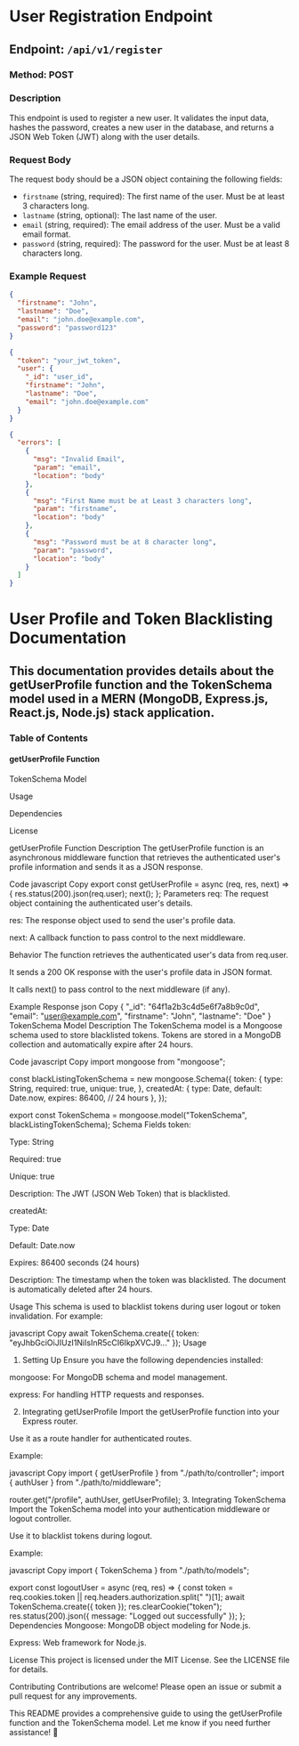 # User Registration Endpoint

## Endpoint: `/api/v1/register`

### Method: POST

### Description

This endpoint is used to register a new user. It validates the input data, hashes the password, creates a new user in the database, and returns a JSON Web Token (JWT) along with the user details.

### Request Body

The request body should be a JSON object containing the following fields:

- `firstname` (string, required): The first name of the user. Must be at least 3 characters long.
- `lastname` (string, optional): The last name of the user.
- `email` (string, required): The email address of the user. Must be a valid email format.
- `password` (string, required): The password for the user. Must be at least 8 characters long.

### Example Request

```json
{
  "firstname": "John",
  "lastname": "Doe",
  "email": "john.doe@example.com",
  "password": "password123"
}

{
  "token": "your_jwt_token",
  "user": {
    "_id": "user_id",
    "firstname": "John",
    "lastname": "Doe",
    "email": "john.doe@example.com"
  }
}

{
  "errors": [
    {
      "msg": "Invalid Email",
      "param": "email",
      "location": "body"
    },
    {
      "msg": "First Name must be at Least 3 characters long",
      "param": "firstname",
      "location": "body"
    },
    {
      "msg": "Password must be at 8 character long",
      "param": "password",
      "location": "body"
    }
  ]
}
```


# User Profile and Token Blacklisting Documentation
## This documentation provides details about the getUserProfile function and the TokenSchema model used in a MERN (MongoDB, Express.js, React.js, Node.js) stack application.

 ### Table of Contents
#### getUserProfile Function

TokenSchema Model

Usage

Dependencies

License

getUserProfile Function
Description
The getUserProfile function is an asynchronous middleware function that retrieves the authenticated user's profile information and sends it as a JSON response.

Code
javascript
Copy
export const getUserProfile = async (req, res, next) => {
  res.status(200).json(req.user);
  next();
};
Parameters
req: The request object containing the authenticated user's details.

res: The response object used to send the user's profile data.

next: A callback function to pass control to the next middleware.

Behavior
The function retrieves the authenticated user's data from req.user.

It sends a 200 OK response with the user's profile data in JSON format.

It calls next() to pass control to the next middleware (if any).

Example Response
json
Copy
{
  "_id": "64f1a2b3c4d5e6f7a8b9c0d",
  "email": "user@example.com",
  "firstname": "John",
  "lastname": "Doe"
}
TokenSchema Model
Description
The TokenSchema model is a Mongoose schema used to store blacklisted tokens. Tokens are stored in a MongoDB collection and automatically expire after 24 hours.

Code
javascript
Copy
import mongoose from "mongoose";

const blackListingTokenSchema = new mongoose.Schema({
  token: {
    type: String,
    required: true,
    unique: true,
  },
  createdAt: {
    type: Date,
    default: Date.now,
    expires: 86400, // 24 hours
  },
});

export const TokenSchema = mongoose.model("TokenSchema", blackListingTokenSchema);
Schema Fields
token:

Type: String

Required: true

Unique: true

Description: The JWT (JSON Web Token) that is blacklisted.

createdAt:

Type: Date

Default: Date.now

Expires: 86400 seconds (24 hours)

Description: The timestamp when the token was blacklisted. The document is automatically deleted after 24 hours.

Usage
This schema is used to blacklist tokens during user logout or token invalidation. For example:

javascript
Copy
await TokenSchema.create({ token: "eyJhbGciOiJIUzI1NiIsInR5cCI6IkpXVCJ9..." });
Usage
1. Setting Up
Ensure you have the following dependencies installed:

mongoose: For MongoDB schema and model management.

express: For handling HTTP requests and responses.

2. Integrating getUserProfile
Import the getUserProfile function into your Express router.

Use it as a route handler for authenticated routes.

Example:

javascript
Copy
import { getUserProfile } from "./path/to/controller";
import { authUser } from "./path/to/middleware";

router.get("/profile", authUser, getUserProfile);
3. Integrating TokenSchema
Import the TokenSchema model into your authentication middleware or logout controller.

Use it to blacklist tokens during logout.

Example:

javascript
Copy
import { TokenSchema } from "./path/to/models";

export const logoutUser = async (req, res) => {
  const token = req.cookies.token || req.headers.authorization.split(" ")[1];
  await TokenSchema.create({ token });
  res.clearCookie("token");
  res.status(200).json({ message: "Logged out successfully" });
};
Dependencies
Mongoose: MongoDB object modeling for Node.js.

Express: Web framework for Node.js.

License
This project is licensed under the MIT License. See the LICENSE file for details.

Contributing
Contributions are welcome! Please open an issue or submit a pull request for any improvements.

This README provides a comprehensive guide to using the getUserProfile function and the TokenSchema model. Let me know if you need further assistance! 🚀